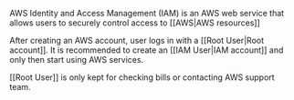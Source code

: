 AWS Identity and Access Management (IAM) is an AWS web service that allows users to securely control access to [[AWS|AWS resources]]

After creating an AWS account, user logs in with a [[Root User|Root account]]. It is recommended to create an [[IAM User|IAM account]] and only then start using AWS services.

[[Root User]] is only kept for checking bills or contacting AWS support team.